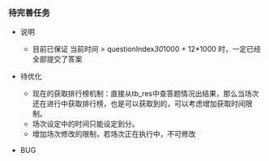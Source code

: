 ### 待完善任务

- 说明
    - 目前已保证  当前时间 > questionIndex*30*1000 + 12*1000 时，一定已经全部提交了答案

- 待优化
    - 现在的获取排行榜机制：直接从tb_res中查答题情况出结果，那么当场次还在进行中获取排行榜，也是可以获取到的，可以考虑增加获取时间限制。
    - 场次设定中的时间只能设定到分。
    - 增加场次修改的限制，若场次正在执行中，不可修改

- BUG